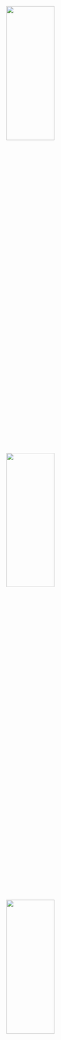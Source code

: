 <p>
<img src="https://user-images.githubusercontent.com/119872080/222080119-d698e561-c2a5-4287-a0ef-a5715dfe363e.png" height="30%" width="50%" >
<img src="https://user-images.githubusercontent.com/119872080/222080137-3bc5031d-ca81-4269-a366-d3413c2186c7.png" height="30%" width="50%" >
<img src="https://user-images.githubusercontent.com/119872080/222080152-3bba2b7a-d12e-4806-baee-aaf5415b4fb3.png" height="30%" width="50%" >
</p>
